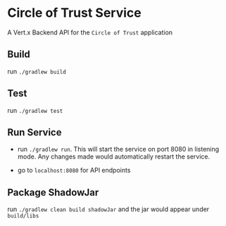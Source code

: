 # Circle of Trust Service
A Vert.x Backend API for the `Circle of Trust` application

Build
------
run `./gradlew build`

Test
----
run `./gradlew test`

Run Service
-----------
- run `./gradlew run`. This will start the service on port 8080 in listening mode.
Any changes made would automatically restart the service.

- go to `localhost:8080` for API endpoints

Package ShadowJar
-----------------
run `./gradlew clean build shadowJar` and the jar would appear under `build/libs`
